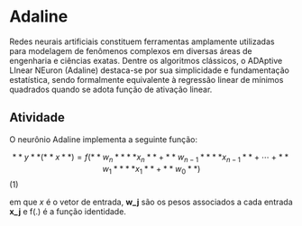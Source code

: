 # Adaline

Redes neurais artificiais constituem ferramentas amplamente utilizadas para modelagem de fenômenos complexos em diversas áreas de engenharia e ciências exatas. Dentre os algoritmos clássicos, o ADAptive LInear NEuron (Adaline) destaca-se por sua simplicidade e fundamentação estatística, sendo formalmente equivalente à regressão linear de mínimos quadrados quando se adota função de ativação linear.

## Atividade

O neurônio Adaline implementa a seguinte função:

$$**y**(**x**) = f(**w_n** **x_n** + **w_{n-1}** **x_{n-1}** + \cdots + **w_1** **x_1** + **w_0**)$$ (1)

em que $x$ é o vetor de entrada, **w_j** são os pesos associados a cada entrada **x_j** e f(.) é a função identidade.
